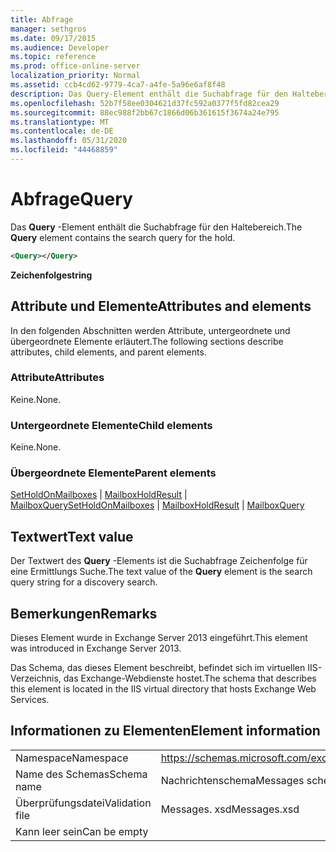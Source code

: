 ```yaml
---
title: Abfrage
manager: sethgros
ms.date: 09/17/2015
ms.audience: Developer
ms.topic: reference
ms.prod: office-online-server
localization_priority: Normal
ms.assetid: ccb4cd62-9779-4ca7-a4fe-5a96e6af8f48
description: Das Query-Element enthält die Suchabfrage für den Haltebereich.
ms.openlocfilehash: 52b7f58ee0304621d37fc592a0377f5fd82cea29
ms.sourcegitcommit: 88ec988f2bb67c1866d06b361615f3674a24e795
ms.translationtype: MT
ms.contentlocale: de-DE
ms.lasthandoff: 05/31/2020
ms.locfileid: "44468859"
---
```

# <a name="query"></a><span data-ttu-id="a69f7-103">Abfrage</span><span class="sxs-lookup"><span data-stu-id="a69f7-103">Query</span></span>

<span data-ttu-id="a69f7-104">Das **Query** -Element enthält die Suchabfrage für den Haltebereich.</span><span class="sxs-lookup"><span data-stu-id="a69f7-104">The **Query** element contains the search query for the hold.</span></span> 
  
```XML
<Query></Query>
```

 <span data-ttu-id="a69f7-105">**Zeichenfolge**</span><span class="sxs-lookup"><span data-stu-id="a69f7-105">**string**</span></span>
## <a name="attributes-and-elements"></a><span data-ttu-id="a69f7-106">Attribute und Elemente</span><span class="sxs-lookup"><span data-stu-id="a69f7-106">Attributes and elements</span></span>

<span data-ttu-id="a69f7-107">In den folgenden Abschnitten werden Attribute, untergeordnete und übergeordnete Elemente erläutert.</span><span class="sxs-lookup"><span data-stu-id="a69f7-107">The following sections describe attributes, child elements, and parent elements.</span></span>
  
### <a name="attributes"></a><span data-ttu-id="a69f7-108">Attribute</span><span class="sxs-lookup"><span data-stu-id="a69f7-108">Attributes</span></span>

<span data-ttu-id="a69f7-109">Keine.</span><span class="sxs-lookup"><span data-stu-id="a69f7-109">None.</span></span>
  
### <a name="child-elements"></a><span data-ttu-id="a69f7-110">Untergeordnete Elemente</span><span class="sxs-lookup"><span data-stu-id="a69f7-110">Child elements</span></span>

<span data-ttu-id="a69f7-111">Keine.</span><span class="sxs-lookup"><span data-stu-id="a69f7-111">None.</span></span>
  
### <a name="parent-elements"></a><span data-ttu-id="a69f7-112">Übergeordnete Elemente</span><span class="sxs-lookup"><span data-stu-id="a69f7-112">Parent elements</span></span>

<span data-ttu-id="a69f7-113">[SetHoldOnMailboxes](setholdonmailboxes.md)  |  [MailboxHoldResult](mailboxholdresult.md)  |  [MailboxQuery](mailboxquery.md)</span><span class="sxs-lookup"><span data-stu-id="a69f7-113">[SetHoldOnMailboxes](setholdonmailboxes.md) | [MailboxHoldResult](mailboxholdresult.md) | [MailboxQuery](mailboxquery.md)</span></span>
  
## <a name="text-value"></a><span data-ttu-id="a69f7-114">Textwert</span><span class="sxs-lookup"><span data-stu-id="a69f7-114">Text value</span></span>

<span data-ttu-id="a69f7-115">Der Textwert des **Query** -Elements ist die Suchabfrage Zeichenfolge für eine Ermittlungs Suche.</span><span class="sxs-lookup"><span data-stu-id="a69f7-115">The text value of the **Query** element is the search query string for a discovery search.</span></span> 
  
## <a name="remarks"></a><span data-ttu-id="a69f7-116">Bemerkungen</span><span class="sxs-lookup"><span data-stu-id="a69f7-116">Remarks</span></span>

<span data-ttu-id="a69f7-117">Dieses Element wurde in Exchange Server 2013 eingeführt.</span><span class="sxs-lookup"><span data-stu-id="a69f7-117">This element was introduced in Exchange Server 2013.</span></span>
  
<span data-ttu-id="a69f7-118">Das Schema, das dieses Element beschreibt, befindet sich im virtuellen IIS-Verzeichnis, das Exchange-Webdienste hostet.</span><span class="sxs-lookup"><span data-stu-id="a69f7-118">The schema that describes this element is located in the IIS virtual directory that hosts Exchange Web Services.</span></span>
  
## <a name="element-information"></a><span data-ttu-id="a69f7-119">Informationen zu Elementen</span><span class="sxs-lookup"><span data-stu-id="a69f7-119">Element information</span></span>

|||
|:-----|:-----|
|<span data-ttu-id="a69f7-120">Namespace</span><span class="sxs-lookup"><span data-stu-id="a69f7-120">Namespace</span></span>  <br/> |https://schemas.microsoft.com/exchange/services/2006/messages  <br/> |
|<span data-ttu-id="a69f7-121">Name des Schemas</span><span class="sxs-lookup"><span data-stu-id="a69f7-121">Schema name</span></span>  <br/> |<span data-ttu-id="a69f7-122">Nachrichtenschema</span><span class="sxs-lookup"><span data-stu-id="a69f7-122">Messages schema</span></span>  <br/> |
|<span data-ttu-id="a69f7-123">Überprüfungsdatei</span><span class="sxs-lookup"><span data-stu-id="a69f7-123">Validation file</span></span>  <br/> |<span data-ttu-id="a69f7-124">Messages. xsd</span><span class="sxs-lookup"><span data-stu-id="a69f7-124">Messages.xsd</span></span>  <br/> |
|<span data-ttu-id="a69f7-125">Kann leer sein</span><span class="sxs-lookup"><span data-stu-id="a69f7-125">Can be empty</span></span>  <br/> ||
   

